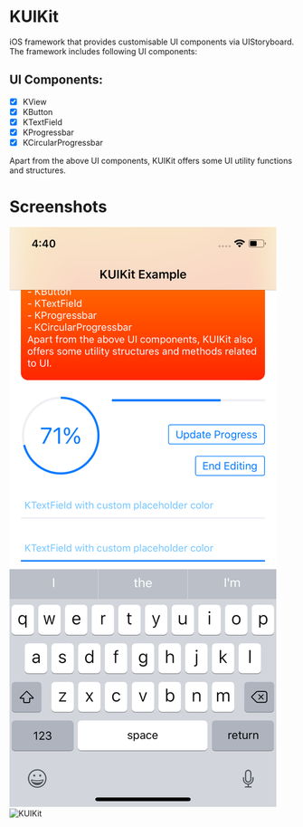 # KUIKit
iOS framework that provides customisable UI components via UIStoryboard.
The framework includes following UI components:

## UI Components:

- [x] KView
- [x] KButton
- [x] KTextField
- [x] KProgressbar
- [x] KCircularProgressbar

Apart from the above UI components, KUIKit offers some UI utility functions and structures.

# Screenshots

![KUIKit](https://github.com/KalpeshTalkar/KUIKit/blob/master/Screenshots/KUIKit_SS_1.png)
![KUIKit](https://raw.githubusercontent.com/KUIKit/Screenshots/KUIKit_SS_1.png)
